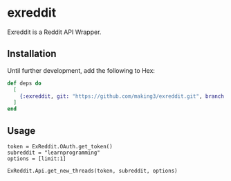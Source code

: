 # exreddit

Exreddit is a Reddit API Wrapper.

## Installation

Until further development, add the following to Hex:

```elixir
def deps do
  [
    {:exreddit, git: "https://github.com/making3/exreddit.git", branch: "master"}
  ]
end
```

## Usage

    token = ExReddit.OAuth.get_token()
    subreddit = "learnprogramming"
    options = [limit:1]

    ExReddit.Api.get_new_threads(token, subreddit, options)
